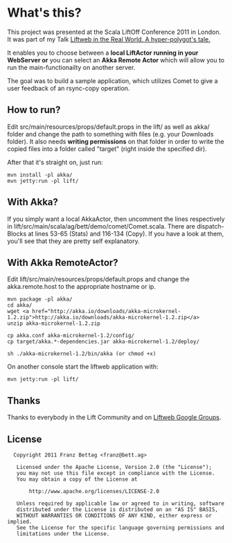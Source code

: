 What's this?
=======


This project was presented at the Scala LiftOff Conference 2011 in London.
It was part of my Talk [Liftweb in the Real World. A hyper-polygot's tale.](http://goodstuff.im/fbettag-liftweb-in-the-real-world-a-hyper-pol)

It enables you to choose between a **local LiftActor running in your WebServer or** you can select an **Akka Remote Actor** which will allow you to run the main-functionailty on another server.

The goal was to build a sample application, which utilizes Comet to give a user feedback of an rsync-copy operation.


## How to run?

Edit src/main/resources/props/default.props in the lift/ as well as akka/ folder and change the path to something with files (e.g. your Downloads folder). It also needs **writing permissions** on that folder in order to write the copied files into a folder called "target" (right inside the specified dir).

After that it's straight on, just run:

```
mvn install -pl akka/
mvn jetty:run -pl lift/
```


## With Akka?

If you simply want a local AkkaActor, then uncomment the lines respectively in lift/src/main/scala/ag/bett/demo/comet/Comet.scala. There are dispatch-Blocks at lines 53-65 (Stats) and 116-134 (Copy). If you have a look at them, you'll see that they are pretty self explanatory.


## With Akka RemoteActor?

Edit lift/src/main/resources/props/default.props and change the akka.remote.host to the appropriate hostname or ip.

```
mvn package -pl akka/
cd akka/
wget <a href="http://akka.io/downloads/akka-microkernel-1.2.zip">http://akka.io/downloads/akka-microkernel-1.2.zip</a>
unzip akka-microkernel-1.2.zip

cp akka.conf akka-microkernel-1.2/config/
cp target/akka.*-dependencies.jar akka-microkernel-1.2/deploy/

sh ./akka-microkernel-1.2/bin/akka (or chmod +x)
```

On another console start the liftweb application with:

````mvn jetty:run -pl lift/````


## Thanks

Thanks to everybody in the Lift Community and on [Liftweb Google Groups](http://groups.google.com/group/liftweb).


## License

```
  Copyright 2011 Franz Bettag <franz@bett.ag>

   Licensed under the Apache License, Version 2.0 (the "License");
   you may not use this file except in compliance with the License.
   You may obtain a copy of the License at

       http://www.apache.org/licenses/LICENSE-2.0

   Unless required by applicable law or agreed to in writing, software
   distributed under the License is distributed on an "AS IS" BASIS,
   WITHOUT WARRANTIES OR CONDITIONS OF ANY KIND, either express or implied.
   See the License for the specific language governing permissions and
   limitations under the License.

```

